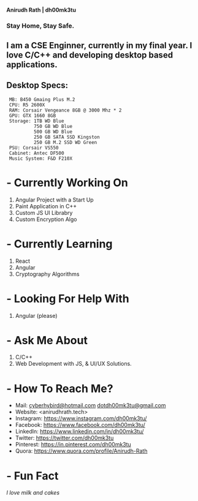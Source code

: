 #### Anirudh Rath | dh00mk3tu 
###  Stay Home, Stay Safe.

##   I am a CSE Enginner, currently in my final year. I love C/C++ and developing desktop based applications. 
##   Desktop Specs: 
     MB: B450 Gmaing Plus M.2
     CPU: R5 2600X 
     RAM: Corsair Vengeance 8GB @ 3000 Mhz * 2
     GPU: GTX 1660 8GB
     Storage: 1TB WD Blue
              750 GB WD Blue 
              500 GB WD Blue
              250 GB SATA SSD Kingston 
              250 GB M.2 SSD WD Green
     PSU: Corsair VS550
     Cabinet: Antec DF500 
     Music System: F&D F210X
     
# - Currently Working On 
  1. Angular Project with a Start Up
  2. Paint Application in C++
  3. Custom JS UI Librabry 
  4. Custom Encryption Algo 
  
# - Currently Learning 
  1. React 
  2. Angular 
  3. Cryptography Algorithms 
  
# - Looking For Help With 
  1. Angular (please)
  
# - Ask Me About 
  1. C/C++
  2. Web Development with JS, & UI/UX Solutions.
  
# - How To Reach Me?
  - Mail: cyberhybird@hotmail.com
           dotdh00mk3tu@gmail.com
  -  Website: <anirudhrath.tech>
  -  Instagram: <https://www.instagram.com/dh00mk3tu/>
  -  Facebook: <https://www.facebook.com/dh00mk3tu/>
  -  LinkedIn: <https://www.linkedin.com/in/dh00mk3tu/>
  -  Twitter: <https://twitter.com/dh00mk3tu>
  -  Pinterest: <https://in.pinterest.com/dh00mk3tu>
  -  Quora: <https://www.quora.com/profile/Anirudh-Rath>
     
# - Fun Fact
   _I love milk and cakes_
<!--
**dh00mk3tu/dh00mk3tu** is a ✨ _special_ ✨ repository because its `README.md` (this file) appears on your GitHub profile.

Here are some ideas to get you started:

- 🔭 I’m currently working on ...
- 🌱 I’m currently learning ...
- 👯 I’m looking to collaborate on ...
- 🤔 I’m looking for help with ...
- 💬 Ask me about ...
- 📫 How to reach me: ...
- 😄 Pronouns: ...
- ⚡ Fun fact: ...
-->

